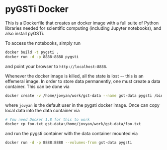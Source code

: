 # pyGSTi Docker 

This is a Dockerfile that creates an docker image with a full suite of Python
libraries needed for scientific computing (including Jupyter notebooks), and
also install pyGSTi.

To access the notebooks, simply run

```bash
docker build -t pygsti .
docker run -d -p 8888:8888 pygsti
```

and point your browser to `http://localhost:8888`.

Whenever the docker image is killed, all the state is lost -- this is
an effemeral image. In order to store data permanently, one must
create a data container. This can be done via

```bash
docker create -v /home/jovyan/work/gst-data --name gst-data pygsti /bin/true
```

where `jovyan` is the default user in the pygsti docker image. Once can copy
local data into the data container via

```bash
# You need Docker 1.8 for this to work
docker cp foo.txt gst-data:/home/jovyan/work/gst-data/foo.txt
```

and run the pygsti container with the data container mounted via

```bash
docker run -d -p 8888:8888 --volumes-from gst-data pygsti
```
